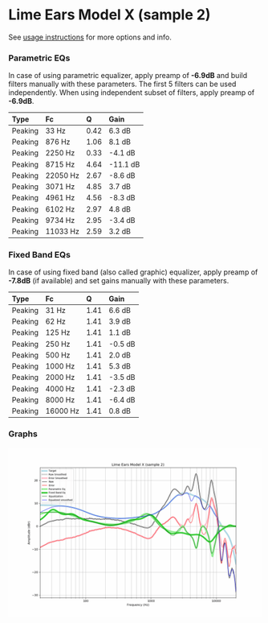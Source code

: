 # Lime Ears Model X (sample 2)
See [usage instructions](https://github.com/jaakkopasanen/AutoEq#usage) for more options and info.

### Parametric EQs
In case of using parametric equalizer, apply preamp of **-6.9dB** and build filters manually
with these parameters. The first 5 filters can be used independently.
When using independent subset of filters, apply preamp of **-6.9dB**.

| Type    | Fc       |    Q | Gain     |
|:--------|:---------|:-----|:---------|
| Peaking | 33 Hz    | 0.42 | 6.3 dB   |
| Peaking | 876 Hz   | 1.06 | 8.1 dB   |
| Peaking | 2250 Hz  | 0.33 | -4.1 dB  |
| Peaking | 8715 Hz  | 4.64 | -11.1 dB |
| Peaking | 22050 Hz | 2.67 | -8.6 dB  |
| Peaking | 3071 Hz  | 4.85 | 3.7 dB   |
| Peaking | 4961 Hz  | 4.56 | -8.3 dB  |
| Peaking | 6102 Hz  | 2.97 | 4.8 dB   |
| Peaking | 9734 Hz  | 2.95 | -3.4 dB  |
| Peaking | 11033 Hz | 2.59 | 3.2 dB   |

### Fixed Band EQs
In case of using fixed band (also called graphic) equalizer, apply preamp of **-7.8dB**
(if available) and set gains manually with these parameters.

| Type    | Fc       |    Q | Gain    |
|:--------|:---------|:-----|:--------|
| Peaking | 31 Hz    | 1.41 | 6.6 dB  |
| Peaking | 62 Hz    | 1.41 | 3.9 dB  |
| Peaking | 125 Hz   | 1.41 | 1.1 dB  |
| Peaking | 250 Hz   | 1.41 | -0.5 dB |
| Peaking | 500 Hz   | 1.41 | 2.0 dB  |
| Peaking | 1000 Hz  | 1.41 | 5.3 dB  |
| Peaking | 2000 Hz  | 1.41 | -3.5 dB |
| Peaking | 4000 Hz  | 1.41 | -2.3 dB |
| Peaking | 8000 Hz  | 1.41 | -6.4 dB |
| Peaking | 16000 Hz | 1.41 | 0.8 dB  |

### Graphs
![](./Lime%20Ears%20Model%20X%20(sample%202).png)
